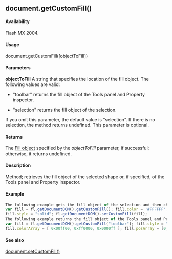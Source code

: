 ## document.getCustomFill()

#### Availability

Flash MX 2004.

#### Usage

document.getCustomFill([objectToFill])

#### Parameters

**objectToFill** A string that specifies the location of the fill object. The following values are valid:

-   "toolbar" returns the fill object of the Tools panel and Property inspector.

-   "selection" returns the fill object of the selection.

If you omit this parameter, the default value is "selection". If there is no selection, the method returns
undefined. This parameter is optional.

#### Returns

The [Fill object](../Fill_object/fill_summary.md) specified by the *objectToFill* parameter, if successful; otherwise, it returns undefined.

#### Description

Method; retrieves the fill object of the selected shape or, if specified, of the Tools panel and Property inspector.

#### Example

```javascript
The following example gets the fill object of the selection and then changes the selection’s color to white:
var fill = fl.getDocumentDOM().getCustomFill(); fill.color = '#FFFFFF';
fill.style = "solid"; fl.getDocumentDOM().setCustomFill(fill);
The following example returns the fill object of the Tools panel and Property inspector and then changes the color swatch to a linear gradient:
var fill = fl.getDocumentDOM().getCustomFill("toolbar"); fill.style = "linearGradient";
fill.colorArray = [ 0x00ff00, 0xff0000, 0x0000ff ]; fill.posArray = [0, 100, 200]; fl.getDocumentDOM().setCustomFill( fill );

```
#### See also

[document.setCustomFill()](../Document_object/docum470.md)
